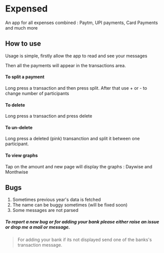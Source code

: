 # Expensed
An app for all expenses combined : Paytm, UPI payments, Card Payments and much more

## How to use
Usage is simple, firstly allow the app to read and see your messages

Then all the payments will appear in the transactions area.

#### To split a payment
Long press a transaction and then press split. After that use + or - to change number of participants

#### To delete
Long press a transaction and press delete

#### To un-delete
Long press a deleted (pink) transanction and split it between one participant.

#### To view graphs
Tap on the amount and new page will display the graphs : Daywise and Monthwise

## Bugs
1. Sometimes previous year's data is fetched
2. The name can be buggy sometimes (will be fixed soon)
3. Some messages are not parsed

##### To report a new bug or for adding your bank please either raise an issue or drop me a mail or message.
> For adding your bank if its not displayed send one of the banks's transaction message.
